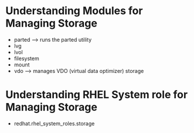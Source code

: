 # Understanding Modules for Managing Storage
- parted --> runs the parted utility
- lvg
- lvol
- filesystem
- mount
- vdo --> manages VDO (virtual data optimizer) storage

# Understanding RHEL System role for Managing Storage
- redhat.rhel_system_roles.storage
